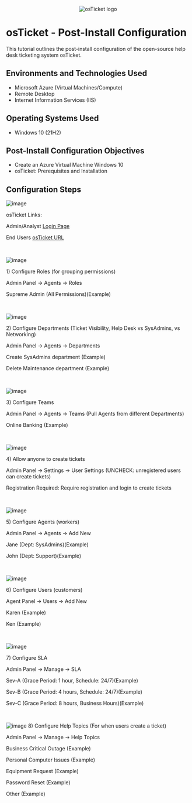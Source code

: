 <p align="center">
<img src="https://i.imgur.com/Clzj7Xs.png" alt="osTicket logo"/>
</p>

<h1>osTicket - Post-Install Configuration</h1>
This tutorial outlines the post-install configuration of the open-source help desk ticketing system osTicket.<br />


<h2>Environments and Technologies Used</h2>

- Microsoft Azure (Virtual Machines/Compute)
- Remote Desktop
- Internet Information Services (IIS)

<h2>Operating Systems Used </h2>

- Windows 10</b> (21H2)

<h2>Post-Install Configuration Objectives</h2>

- Create an Azure Virtual Machine Windows 10 
- osTicket: Prerequisites and Installation

<h2>Configuration Steps</h2>

![image](https://github.com/user-attachments/assets/f144c578-dc29-4722-af7f-8e55112e8a2a)

osTicket Links:

Admin/Analyst [Login Page](http://localhost/osTicket/scp/login.php)

End Users [osTicket URL](http://localhost/osTicket)

<br />

![image](https://github.com/user-attachments/assets/ff85c8b0-c096-4bab-aa13-ef1fb20f145a)
<p>
1) Configure Roles (for grouping permissions)

Admin Panel -> Agents -> Roles

Supreme Admin (All Permissions)(Example)
</p>
<br />

![image](https://github.com/user-attachments/assets/89a8ce87-9e8f-4449-86d0-86a2871d0ade)
<p>
2) Configure Departments (Ticket Visibility, Help Desk vs SysAdmins, vs Networking)

Admin Panel -> Agents -> Departments

Create SysAdmins department (Example)

Delete Maintenance department (Example)
</p>
<br />

![image](https://github.com/user-attachments/assets/06097918-c2a6-4394-a90f-0a6307a6e417)
<p>
3) Configure Teams

Admin Panel -> Agents -> Teams (Pull Agents from different Departments)

Online Banking (Example)
</p>
<br />

![image](https://github.com/user-attachments/assets/a19abcce-0489-48eb-9a58-7ea197402a80)
<p>
4) Allow anyone to create tickets

Admin Panel -> Settings -> User Settings (UNCHECK: unregistered users can create tickets)

Registration Required: Require registration and login to create tickets 
</p>
<br />

![image](https://github.com/user-attachments/assets/2cf81b15-788d-44f2-942e-596372387c7d)
<p>
5) Configure Agents (workers)

Admin Panel -> Agents -> Add New

Jane (Dept: SysAdmins)(Example)

John (Dept: Support)(Example)
</p>
<br />

![image](https://github.com/user-attachments/assets/8680d755-0e35-4735-888a-a9d1bfa94eff)
<p>
6) Configure Users (customers)

Agent Panel -> Users -> Add New

Karen (Example)

Ken (Example)
</p>
<br />

![image](https://github.com/user-attachments/assets/23d8bc95-d37c-4e27-8f4c-0a8762f2bd68)
<p>
7) Configure SLA

Admin Panel -> Manage -> SLA

Sev-A (Grace Period: 1 hour, Schedule: 24/7)(Example)

Sev-B (Grace Period: 4 hours, Schedule: 24/7)(Example)

Sev-C (Grace Period: 8 hours, Business Hours)(Example)
</p>
<br />

![image](https://github.com/user-attachments/assets/acfc0a64-5632-486d-a986-57d182756de8)
8) Configure Help Topics (For when users create a ticket)

Admin Panel -> Manage -> Help Topics

Business Critical Outage (Example)

Personal Computer Issues (Example)

Equipment Request (Example)

Password Reset (Example)

Other (Example)
</p>
<br />
